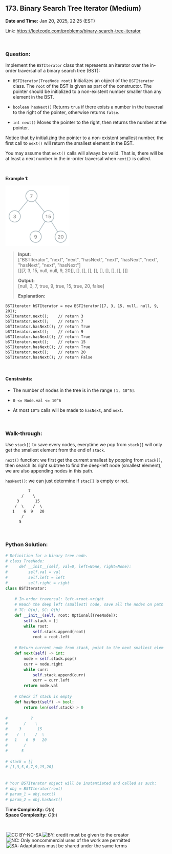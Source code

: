 ## 173. Binary Search Tree Iterator (Medium)
**Date and Time:** Jan 20, 2025, 22:25 (EST)

Link: https://leetcode.com/problems/binary-search-tree-iterator

<br>

### Question:
Implement the `BSTIterator` class that represents an iterator over the in-order traversal of a binary search tree (BST):

* `BSTIterator(TreeNode root)` Initializes an object of the `BSTIterator` class. The `root` of the BST is given as part of the constructor. The pointer should be initialized to a non-existent number smaller than any element in the BST.

* `boolean hasNext()` Returns `true` if there exists a number in the traversal to the right of the pointer, otherwise returns `false`.

* `int next()` Moves the pointer to the right, then returns the number at the pointer.

Notice that by initializing the pointer to a non-existent smallest number, the first call to `next()` will return the smallest element in the BST.

You may assume that `next()` calls will always be valid. That is, there will be at least a next number in the in-order traversal when `next()` is called.

<br>

**Example 1:**

<img src="../images/173.png" width=200>

> **Input:** <br>
> ["BSTIterator", "next", "next", "hasNext", "next", "hasNext", "next", "hasNext", "next", "hasNext"] <br>
> [[[7, 3, 15, null, null, 9, 20]], [], [], [], [], [], [], [], [], []]
> 
> **Output:** <br>
> [null, 3, 7, true, 9, true, 15, true, 20, false]
>
> **Explanation:** <br>
```
BSTIterator bSTIterator = new BSTIterator([7, 3, 15, null, null, 9, 20]);
bSTIterator.next();    // return 3
bSTIterator.next();    // return 7
bSTIterator.hasNext(); // return True
bSTIterator.next();    // return 9
bSTIterator.hasNext(); // return True
bSTIterator.next();    // return 15
bSTIterator.hasNext(); // return True
bSTIterator.next();    // return 20
bSTIterator.hasNext(); // return False
```

<br>

#### Constraints:
* The number of nodes in the tree is in the range `[1, 10^5]`.

* `0 <= Node.val <= 10^6`

* At most `10^5` calls will be made to `hasNext`, and `next`.

<br>

### Walk-through: 
Use `stack[]` to save every nodes, everytime we pop from `stack[]` will only get the smallest element from the end of `stack`. 

`next()` function: we first get the current smallest by popping from `stack[]`, then search its right subtree to find the deep-left node (smallest element), we are also appending nodes in this path.

`hasNext()`: we can just determine if `stac[]` is empty or not.

```
          7
       /    \
     3       15
    /  \    /  \
   1    6  9   20
       /
      5 
```

<br>

### Python Solution:
```python
# Definition for a binary tree node.
# class TreeNode:
#     def __init__(self, val=0, left=None, right=None):
#         self.val = val
#         self.left = left
#         self.right = right
class BSTIterator:

    # In-order traversal: left->root->right
    # Reach the deep left (smallest) node, save all the nodes on path
    # TC: O(n), SC: O(h)
    def __init__(self, root: Optional[TreeNode]):
        self.stack = []
        while root:
            self.stack.append(root)
            root = root.left
    
    # Return current node from stack, point to the next smallest elem
    def next(self) -> int:
        node = self.stack.pop()
        curr = node.right
        while curr:
            self.stack.append(curr)
            curr = curr.left
        return node.val
        
    # Check if stack is empty
    def hasNext(self) -> bool:
        return len(self.stack) > 0

#          7
#       /    \
#     3       15
#    /  \    /  \
#   1    6  9   20
#       /
#      5 

# stack = []
# [1,3,5,6,7,9,15,20]


# Your BSTIterator object will be instantiated and called as such:
# obj = BSTIterator(root)
# param_1 = obj.next()
# param_2 = obj.hasNext()
```
**Time Complexity:** $O(n)$ <br>
**Space Complexity:** $O(h)$

<br>

<img style="height:22px!important;margin-left:3px;vertical-align:text-bottom;" src="https://mirrors.creativecommons.org/presskit/icons/cc.svg?ref=chooser-v1" alt="CC BY-NC-SA" title="CC BY-NC-SA"><img style="height:22px!important;margin-left:3px;vertical-align:text-bottom;" src="https://mirrors.creativecommons.org/presskit/icons/by.svg?ref=chooser-v1" alt="BY: credit must be given to the creator" title="BY: credit must be given to the creator"><img style="height:22px!important;margin-left:3px;vertical-align:text-bottom;" src="https://mirrors.creativecommons.org/presskit/icons/nc.svg?ref=chooser-v1" alt="NC: Only noncommercial uses of the work are permitted" title="NC: Only noncommercial uses of the work are permitted"><img style="height:22px!important;margin-left:3px;vertical-align:text-bottom;" src="https://mirrors.creativecommons.org/presskit/icons/sa.svg?ref=chooser-v1" alt="SA: Adaptations must be shared under the same terms" title="SA: Adaptations must be shared under the same terms">